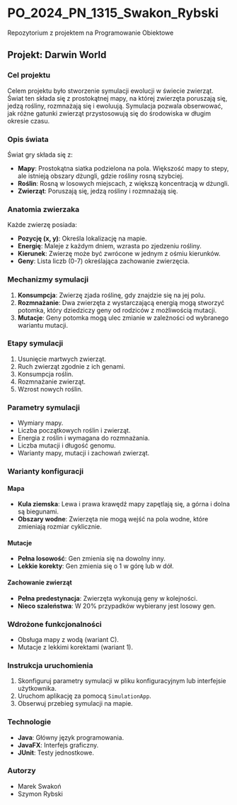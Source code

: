 # PO_2024_PN_1315_Swakon_Rybski

Repozytorium z projektem na Programowanie Obiektowe  

## Projekt: Darwin World

### Cel projektu
Celem projektu było stworzenie symulacji ewolucji w świecie zwierząt. Świat ten składa się z prostokątnej mapy, na której zwierzęta poruszają się, jedzą rośliny, rozmnażają się i ewoluują. Symulacja pozwala obserwować, jak różne gatunki zwierząt przystosowują się do środowiska w długim okresie czasu.

### Opis świata
Świat gry składa się z:
- **Mapy**: Prostokątna siatka podzielona na pola. Większość mapy to stepy, ale istnieją obszary dżungli, gdzie rośliny rosną szybciej.
- **Roślin**: Rosną w losowych miejscach, z większą koncentracją w dżungli.
- **Zwierząt**: Poruszają się, jedzą rośliny i rozmnażają się.

### Anatomia zwierzaka
Każde zwierzę posiada:
- **Pozycję (x, y)**: Określa lokalizację na mapie.
- **Energię**: Maleje z każdym dniem, wzrasta po zjedzeniu rośliny.
- **Kierunek**: Zwierzę może być zwrócone w jednym z ośmiu kierunków.
- **Geny**: Lista liczb (0-7) określająca zachowanie zwierzęcia.

### Mechanizmy symulacji
1. **Konsumpcja**: Zwierzę zjada roślinę, gdy znajdzie się na jej polu.
2. **Rozmnażanie**: Dwa zwierzęta z wystarczającą energią mogą stworzyć potomka, który dziedziczy geny od rodziców z możliwością mutacji.
3. **Mutacje**: Geny potomka mogą ulec zmianie w zależności od wybranego wariantu mutacji.

### Etapy symulacji
1. Usunięcie martwych zwierząt.
2. Ruch zwierząt zgodnie z ich genami.
3. Konsumpcja roślin.
4. Rozmnażanie zwierząt.
5. Wzrost nowych roślin.

### Parametry symulacji
- Wymiary mapy.
- Liczba początkowych roślin i zwierząt.
- Energia z roślin i wymagana do rozmnażania.
- Liczba mutacji i długość genomu.
- Warianty mapy, mutacji i zachowań zwierząt.

### Warianty konfiguracji
#### Mapa
- **Kula ziemska**: Lewa i prawa krawędź mapy zapętlają się, a górna i dolna są biegunami.
- **Obszary wodne**: Zwierzęta nie mogą wejść na pola wodne, które zmieniają rozmiar cyklicznie.

#### Mutacje
- **Pełna losowość**: Gen zmienia się na dowolny inny.
- **Lekkie korekty**: Gen zmienia się o 1 w górę lub w dół.

#### Zachowanie zwierząt
- **Pełna predestynacja**: Zwierzęta wykonują geny w kolejności.
- **Nieco szaleństwa**: W 20% przypadków wybierany jest losowy gen.

### Wdrożone funkcjonalności
- Obsługa mapy z wodą (wariant C).
- Mutacje z lekkimi korektami (wariant 1).

### Instrukcja uruchomienia
1. Skonfiguruj parametry symulacji w pliku konfiguracyjnym lub interfejsie użytkownika.
2. Uruchom aplikację za pomocą `SimulationApp`.
3. Obserwuj przebieg symulacji na mapie.

### Technologie
- **Java**: Główny język programowania.
- **JavaFX**: Interfejs graficzny.
- **JUnit**: Testy jednostkowe.

### Autorzy
- Marek Swakoń
- Szymon Rybski
